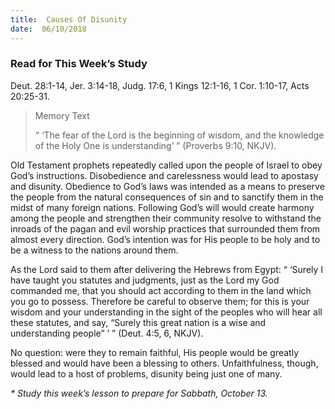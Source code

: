 ```yaml
---
title:  Causes Of Disunity
date:  06/10/2018
---
```


### Read for This Week’s Study
Deut. 28:1-14, Jer. 3:14-18, Judg. 17:6, 1 Kings 12:1-16, 1 Cor. 1:10-17, Acts 20:25-31.

> <p>Memory Text</p>
> “ ‘The fear of the Lord is the beginning of wisdom, and the knowledge of the Holy One is understanding’  ” (Proverbs 9:10, NKJV).

Old Testament prophets repeatedly called upon the people of Israel to obey God’s instructions. Disobedience and carelessness would lead to apostasy and disunity. Obedience to God’s laws was intended as a means to preserve the people from the natural consequences of sin and to sanctify them in the midst of many foreign nations. Following God’s will would create harmony among the people and strengthen their community resolve to withstand the inroads of the pagan and evil worship practices that surrounded them from almost every direction. God’s intention was for His people to be holy and to be a witness to the nations around them.

As the Lord said to them after delivering the Hebrews from Egypt: “ ‘Surely I have taught you statutes and judgments, just as the Lord my God commanded me, that you should act according to them in the land which you go to possess. Therefore be careful to observe them; for this is your wisdom and your understanding in the sight of the peoples who will hear all these statutes, and say, “Surely this great nation is a wise and understanding people” ’ ” (Deut. 4:5, 6, NKJV).

No question: were they to remain faithful, His people would be greatly blessed and would have been a blessing to others. Unfaithfulness, though, would lead to a host of problems, disunity being just one of many.

_* Study this week’s lesson to prepare for Sabbath, October 13._